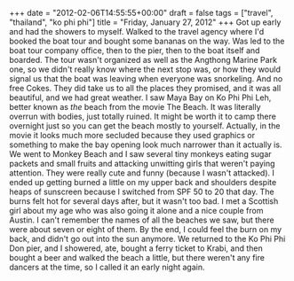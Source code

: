 +++
date = "2012-02-06T14:55:55+00:00"
draft = false
tags = ["travel", "thailand", "ko phi phi"]
title = "Friday, January 27, 2012"
+++
Got up early and had the showers to myself. Walked to the travel agency where I'd booked the boat tour and bought some bananas on the way. Was led to the boat tour company office, then to the pier, then to the boat itself and boarded. The tour wasn't organized as well as the Angthong Marine Park one, so we didn't really know where the next stop was, or how they would signal us that the boat was leaving when everyone was snorkeling. And no free Cokes. They did take us to all the places they promised, and it was all beautiful, and we had great weather. I saw Maya Bay on Ko Phi Phi Leh, better known as *the* beach from the movie The Beach. It was literally overrun with bodies, just totally ruined. It might be worth it to camp there overnight just so you can get the beach mostly to yourself. Actually, in the movie it looks much more secluded because they used graphics or something to make the bay opening look much narrower than it actually is. We went to Monkey Beach and I saw several tiny monkeys eating sugar packets and small fruits and attacking unwitting girls that weren't paying attention. They were really cute and funny (because I wasn't attacked). I ended up getting burned a little on my upper back and shoulders despite heaps of sunscreen because I switched from SPF 50 to 20 that day. The burns felt hot for several days after, but it wasn't too bad. I met a Scottish girl about my age who was also going it alone and a nice couple from Austin. I can't remember the names of all the beaches we saw, but there were about seven or eight of them. By the end, I could feel the burn on my back, and didn't go out into the sun anymore. We returned to the Ko Phi Phi Don pier, and I showered, ate, bought a ferry ticket to Krabi, and then bought a beer and walked the beach a little, but there weren't any fire dancers at the time, so I called it an early night again.